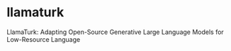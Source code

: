 # llamaturk
LlamaTurk: Adapting Open-Source Generative Large Language Models for Low-Resource Language
